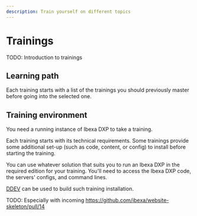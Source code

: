 ```yaml
---
description: Train yourself on different topics
---
```


# Trainings

TODO: Introduction to trainings

## Learning path

Each training starts with a list of the trainings you should previously master before going into the selected one.

## Training environment

You need a running instance of Ibexa DXP to take a training.

Each training starts with its technical requirements.
Some trainings provide some additional set-up (such as code, content, or config) to install before starting the training.

You can use whatever solution that suits you to run an Ibexa DXP in the required edition for your training.
You'll need to access the Ibexa DXP code, the servers' configs, and command lines.

[DDEV](install_with_ddev.md) can be used to build such training installation.

TODO: Especially with incoming https://github.com/ibexa/website-skeleton/pull/14
